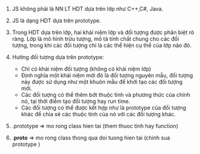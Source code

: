 1. JS không phải là NN LT HDT dựa trên lớp như C++,C#, Java.
2. JS là dạng HDT dựa trên prototype.
3. Trong HDT dựa trên lớp, hai khái niệm lớp và đối tượng
được phân biệt rõ ràng. Lớp là mô hình trừu tượng, mô
tả tính chất chung cho các đối tượng, trong khi các đối
tượng chỉ là các thể hiện cụ thể của lớp nào đó.

4. Hướng đối tượng dựa trên prototype:
   * Chỉ có khái niệm đối tượng (không có khái niệm lớp)
   * Định nghĩa một khái niệm mới đó là đối tượng nguyên
mẫu, đối tượng này được sử dụng như một khuôn mẫu để
khởi tạo các đối tượng mới.
   * Các đối tượng có thể thêm bớt thuộc tính và phương thức
của chính nó, tại thời điểm tạo đối tượng hay run time.
   * Các đối tượng có thể được kết hợp như là prototype của
đối tượng khác để chia sẻ các thuộc tính của nó với các đối tượng khác.

5. .prototype => mo rong class hien tai (them thuoc tinh hay function)
6. .__proto__ => mo rong class thong qua doi tuong hien tai (chinh sua prototype )